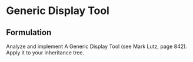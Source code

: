 # Generic Display Tool

## Formulation
Analyze and implement A Generic Display Tool (see Mark Lutz, page 842). Apply it to your inheritance tree.